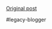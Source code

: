 <!--
date: '2008-05-18'
published: true
slug: 2008-05-most-powerful-leader-in-world
time_to_read: 5
title: the most "powerful"? leader? in the world
-->

  

[Original post](https://ysfk.blogspot.com/2008/05/most-powerful-leader-in-world.html)

#legacy-blogger 